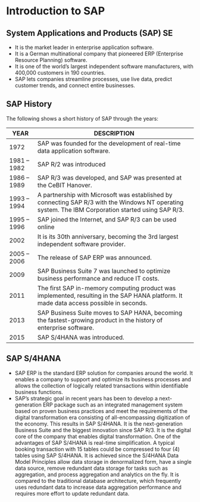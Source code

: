 # Introduction to SAP

## System Applications and Products (SAP) SE 
- It is the market leader in enterprise application software.
- It is a German multinational company that pioneered ERP (Enterprise Resource Planning) software.
- It is one of the world’s largest independent software manufacturers, with 400,000 customers in 190 countries.
- SAP lets companies streamline processes, use live data, predict customer trends, and connect entire businesses.

## SAP History
The following shows a short history of SAP through the years:

| YEAR | DESCRIPTION |
|------|-------------|
| 1972 | SAP was founded for the development of real-time data application software. |
| 1981 – 1982 | SAP R/2 was introduced |
| 1986 – 1989 | SAP R/3 was developed, and SAP was presented at the CeBIT Hanover. |
| 1993 – 1994 | A partnership with Microsoft was established by connecting SAP R/3 with the Windows NT operating system. The IBM Corporation started using SAP R/3. |
| 1995 – 1996 | SAP joined the Internet, and SAP R/3 can be used online |
| 2002 | It is its 30th anniversary, becoming the 3rd largest independent software provider. |
| 2005 – 2006 | The release of SAP ERP was announced. |
| 2009 | SAP Business Suite 7 was launched to optimize business performance and reduce IT costs. |
| 2011 | The first SAP in-memory computing product was implemented, resulting in the SAP HANA platform. It made data access possible in seconds. |
| 2013 | SAP Business Suite moves to SAP HANA, becoming the fastest-growing product in the history of enterprise software. |
| 2015 | SAP S/4HANA was introduced. |

## SAP S/4HANA
- SAP ERP is the standard ERP solution for companies around the world. It enables a company to support and
optimize its business processes and allows the collection of logically related transactions within identifiable
business functions.
- SAP’s strategic goal in recent years has been to develop a next-generation ERP package such as an integrated
management system based on proven business practices and meet the requirements of the digital
transformation era consisting of all-encompassing digitization of the economy.
This results in SAP S/4HANA. It is the next-generation Business Suite and the biggest innovation since SAP R/3.
It is the digital core of the company that enables digital transformation.
One of the advantages of SAP S/4HANA is real-time simplification. A typical booking transaction with 15 tables
could be compressed to four (4) tables using SAP S/4HANA. It is achieved since the S/4HANA Data Model
Principles allow data storage in denormalized form, have a single data source, remove redundant data storage
for tasks such as aggregation, and process aggregation and analytics on the fly. It is compared to the traditional
database architecture, which frequently uses redundant data to increase data aggregation performance and
requires more effort to update redundant data. 
